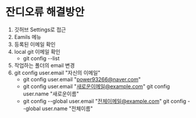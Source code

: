 # 잔디오류 해결방안

1. 깃허브 Settings로 접근
2. Eamils 메뉴
3. 등록된 이메일 확인
4. local git 이메일 확인
   * git config --list
5. 작업하는 폴더의 email 변경
6. git config user.email "자신의 이메일"
   * git config user.email "power93266@naver.com"
   * git config user.email "새로운이메일@example.com"
     git config user.name "새로운이름"
   * git config --global user.email "전체이메일@example.com"
     git config --global user.name "전체이름"
